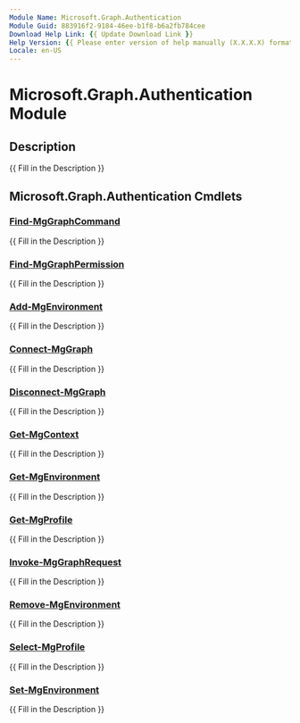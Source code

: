 ```yaml
---
Module Name: Microsoft.Graph.Authentication
Module Guid: 883916f2-9184-46ee-b1f8-b6a2fb784cee
Download Help Link: {{ Update Download Link }}
Help Version: {{ Please enter version of help manually (X.X.X.X) format }}
Locale: en-US
---
```


# Microsoft.Graph.Authentication Module
## Description
{{ Fill in the Description }}

## Microsoft.Graph.Authentication Cmdlets
### [Find-MgGraphCommand](Find-MgGraphCommand.md)
{{ Fill in the Description }}

### [Find-MgGraphPermission](Find-MgGraphPermission.md)
{{ Fill in the Description }}

### [Add-MgEnvironment](Add-MgEnvironment.md)
{{ Fill in the Description }}

### [Connect-MgGraph](Connect-MgGraph.md)
{{ Fill in the Description }}

### [Disconnect-MgGraph](Disconnect-MgGraph.md)
{{ Fill in the Description }}

### [Get-MgContext](Get-MgContext.md)
{{ Fill in the Description }}

### [Get-MgEnvironment](Get-MgEnvironment.md)
{{ Fill in the Description }}

### [Get-MgProfile](Get-MgProfile.md)
{{ Fill in the Description }}

### [Invoke-MgGraphRequest](Invoke-MgGraphRequest.md)
{{ Fill in the Description }}

### [Remove-MgEnvironment](Remove-MgEnvironment.md)
{{ Fill in the Description }}

### [Select-MgProfile](Select-MgProfile.md)
{{ Fill in the Description }}

### [Set-MgEnvironment](Set-MgEnvironment.md)
{{ Fill in the Description }}

